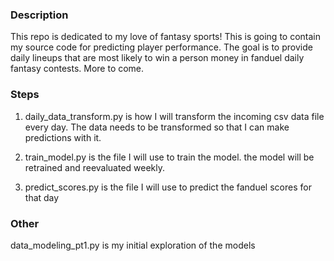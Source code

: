 ### Description
This repo is dedicated to my love of fantasy sports!  This is going to contain my source code
for predicting player performance.  The goal is to provide daily lineups that are most likely
to win a person money in fanduel daily fantasy contests.  More to come.

### Steps
1. daily_data_transform.py is how I will transform the incoming csv data file every day.
The data needs to be transformed so that I can make predictions with it.

2. train_model.py is the file I will use to train the model. the model will be retrained
and reevaluated weekly.

3. predict_scores.py is the file I will use to predict the fanduel scores for that day

### Other
data_modeling_pt1.py is my initial exploration of the models
